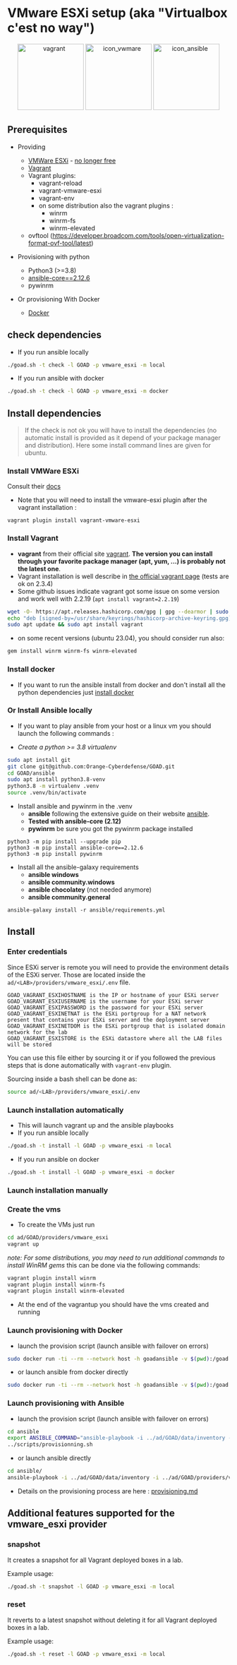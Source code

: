 # VMware ESXi setup (aka "Virtualbox c'est no way")

<div align="center">
  <img alt="vagrant" width="150" height="150" src="./img/icon_vagrant.png">
  <img alt="icon_vwmare" width="150"  height="150" src="./img/icon_vmware_esxi.png">
  <img alt="icon_ansible" width="150"  height="150" src="./img/icon_ansible.png">
</div>

## Prerequisites

- Providing
  - [VMWare ESXi](https://www.vmware.com/products/esxi-and-esx.html) - [no longer free](https://kb.vmware.com/s/article/2107518)
  - [Vagrant](https://developer.hashicorp.com/vagrant/docs)
  - Vagrant plugins:
    - vagrant-reload
    - vagrant-vmware-esxi
    - vagrant-env
    - on some distribution also the vagrant plugins :
      - winrm
      - winrm-fs
      - winrm-elevated
  - ovftool (https://developer.broadcom.com/tools/open-virtualization-format-ovf-tool/latest)

- Provisioning with python
  - Python3 (>=3.8)
  - [ansible-core==2.12.6](https://docs.ansible.com/ansible/latest/index.html)
  - pywinrm

- Or provisioning With Docker
  - [Docker](https://www.docker.com/)


## check dependencies

- If you run ansible locally

```bash
./goad.sh -t check -l GOAD -p vmware_esxi -m local
```

- If you run ansible with docker

```bash
./goad.sh -t check -l GOAD -p vmware_esxi -m docker
```

## Install dependencies

> If the check is not ok you will have to install the dependencies (no automatic install is provided as it depend of your package manager and distribution). Here some install command lines are given for ubuntu.

### Install VMWare ESXi

Consult their [docs](https://docs.vmware.com/en/VMware-vSphere/8.0/vsphere-esxi-installation/GUID-93D0227B-E5ED-40B0-B8E2-71141A32EB00.html)

- Note that you will need to install the vmware-esxi plugin after the vagrant installation : 
```
vagrant plugin install vagrant-vmware-esxi
```

### Install Vagrant

- **vagrant** from their official site [vagrant](https://developer.hashicorp.com/vagrant/downloads). __The version you can install through your favorite package manager (apt, yum, ...) is probably not the latest one__.
- Vagrant installation is well describe in [the official vagrant page](https://developer.hashicorp.com/vagrant/downloads) (tests are ok on 2.3.4)
- Some github issues indicate vagrant got some issue on some version and work well with 2.2.19 (`apt install vagrant=2.2.19`)

```bash
wget -O- https://apt.releases.hashicorp.com/gpg | gpg --dearmor | sudo tee /usr/share/keyrings/hashicorp-archive-keyring.gpg
echo "deb [signed-by=/usr/share/keyrings/hashicorp-archive-keyring.gpg] https://apt.releases.hashicorp.com $(lsb_release -cs) main" | sudo tee /etc/apt/sources.list.d/hashicorp.list
sudo apt update && sudo apt install vagrant
```

- on some recent versions (ubuntu 23.04), you should consider run also:
```bash
gem install winrm winrm-fs winrm-elevated
```

### Install docker

- If you want to run the ansible install from docker and don't install all the python dependencies just [install docker](https://docs.docker.com/engine/install/)

### Or Install Ansible locally

- If you want to play ansible from your host or a linux vm you should launch the following commands :

- *Create a python >= 3.8 virtualenv*

```bash
sudo apt install git
git clone git@github.com:Orange-Cyberdefense/GOAD.git
cd GOAD/ansible
sudo apt install python3.8-venv
python3.8 -m virtualenv .venv
source .venv/bin/activate
```

- Install ansible and pywinrm in the .venv
  - **ansible** following the extensive guide on their website [ansible](https://docs.ansible.com/ansible/latest/installation_guide/intro_installation.html).
  - **Tested with ansible-core (2.12)**
  - **pywinrm** be sure you got the pywinrm package installed

```
python3 -m pip install --upgrade pip
python3 -m pip install ansible-core==2.12.6
python3 -m pip install pywinrm
```

- Install all the ansible-galaxy requirements
  - **ansible windows**
  - **ansible community.windows**
  - **ansible chocolatey** (not needed anymore)
  - **ansible community.general**
```
ansible-galaxy install -r ansible/requirements.yml
```

## Install

### Enter credentials

Since ESXi server is remote you will need to provide the environment details of the ESXi server. Those are located inside the `ad/<LAB>/providers/vmware_esxi/.env` file.

```
GOAD_VAGRANT_ESXIHOSTNAME is the IP or hostname of your ESXi server
GOAD_VAGRANT_ESXIUSERNAME is the username for your ESXi server
GOAD_VAGRANT_ESXIPASSWORD is the password for your ESXi server
GOAD_VAGRANT_ESXINETNAT is the ESXi portgroup for a NAT network present that contains your ESXi server and the deployment server
GOAD_VAGRANT_ESXINETDOM is the ESXi portgroup that is isolated domain network for the lab
GOAD_VAGRANT_ESXISTORE is the ESXi datastore where all the LAB files will be stored
```

You can use this file either by sourcing it or if you followed the previous steps that is done automatically with `vagrant-env` plugin.

Sourcing inside a bash shell can be done as:

```bash
source ad/<LAB>/providers/vmware_esxi/.env
```

### Launch installation automatically

- This will launch vagrant up and the ansible playbooks
- If you run ansible locally
```bash
./goad.sh -t install -l GOAD -p vmware_esxi -m local
```

- If you run ansible on docker
```bash
./goad.sh -t install -l GOAD -p vmware_esxi -m docker
```

### Launch installation manually

### Create the vms

- To create the VMs just run 

```bash
cd ad/GOAD/providers/vmware_esxi
vagrant up
```

*note: For some distributions, you may need to run additional commands to install WinRM gems* this can be done via the following commands:

```bash
vagrant plugin install winrm
vagrant plugin install winrm-fs
vagrant plugin install winrm-elevated
```

- At the end of the vagrantup you should have the vms created and running


### Launch provisioning with Docker

- launch the provision script (launch ansible with failover on errors)

```bash
sudo docker run -ti --rm --network host -h goadansible -v $(pwd):/goad -w /goad/ansible goadansible /bin/bash -c "ANSIBLE_COMMAND='ansible-playbook -i ../ad/GOAD/data/inventory -i ../ad/GOAD/providers/vmware_esxi/inventory' ../scripts/provisionning.sh"
```

- or launch ansible from docker directly

```bash
sudo docker run -ti --rm --network host -h goadansible -v $(pwd):/goad -w /goad/ansible goadansible ansible-playbook -i ../ad/GOAD/data/inventory -i ../ad/GOAD/providers/vmware_esxi/inventory main.yml
```

### Launch provisioning with Ansible

- launch the provision script (launch ansible with failover on errors)

```bash
cd ansible
export ANSIBLE_COMMAND="ansible-playbook -i ../ad/GOAD/data/inventory -i ../ad/GOAD/providers/vmware_esxi/inventory"
../scripts/provisionning.sh
```

- or launch ansible directly

```bash
cd ansible/
ansible-playbook -i ../ad/GOAD/data/inventory -i ../ad/GOAD/providers/vmware_esxi/inventory main.yml
```


- Details on the provisioning process are here : [provisioning.md](./provisioning.md)

## Additional features supported for the vmware_esxi provider

### snapshot

It creates a snapshot for all Vagrant deployed boxes in a lab.

Example usage:

```bash
./goad.sh -t snapshot -l GOAD -p vmware_esxi -m local
```

### reset

It reverts to a latest snapshot without deleting it for all Vagrant deployed boxes in a lab.

Example usage:

```bash
./goad.sh -t reset -l GOAD -p vmware_esxi -m local
```